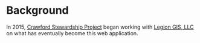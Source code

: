 # Background

In 2015, [Crawford Stewardship Project](https://crawfordstewardshipproject) began working with
[Legion GIS, LLC](https://legiongis.com) on what has eventually become this web application.
